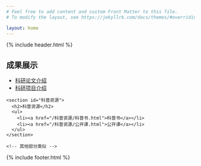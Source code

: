 ```yaml
---
# Feel free to add content and custom Front Matter to this file.
# To modify the layout, see https://jekyllrb.com/docs/themes/#overriding-theme-defaults

layout: home
---
```

<!DOCTYPE html>
<html lang="zh-CN">
<head>
  <meta charset="UTF-8">
  <meta name="viewport" content="width=device-width, initial-scale=1.0">
  <title>{{ site.title }}</title>
  <link rel="stylesheet" href="{{ '/assets/css/style.css' | relative_url }}">
</head>
<body>
  {% include header.html %}

  <main>
    <section id="成果展示">
      <h2>成果展示</h2>
      <ul>
        <li><a href="/成果展示/科研论文.html">科研论文介绍</a></li>
        <li><a href="/成果展示/科研项目.html">科研项目介绍</a></li>
      </ul>
    </section>

    <section id="科普资源">
      <h2>科普资源</h2>
      <ul>
        <li><a href="/科普资源/科普书.html">科普书</a></li>
        <li><a href="/科普资源/公开课.html">公开课</a></li>
      </ul>
    </section>

    <!-- 其他部分类似 -->
  </main>

  {% include footer.html %}
</body>
</html>

